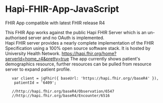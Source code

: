 # Hapi-FHIR-App-JavaScript
FHIR App compatible with latest FHIR release R4 


This FHIR App works against the public Hapi FHIR Server which is an un-authorised server and no OAuth is implemented.  
Hapi FHIR server provides a nearly complete implementation of the FHIR Specification using a 100% open source software stack.
It is hosted by University Health Network.  https://hapi.fhir.org/home?serverId=home_r4&pretty=true 
The app currently shows patient's demographics resource, further resources can be pulled from resource server to expand patient profile.
       
       var client = jqFhir({ baseUrl: 'https://hapi.fhir.org//baseR4' }),
        patientId = '6409';
    
       //http://hapi.fhir.org/baseR4/Observation/6547
       //http://hapi.fhir.org/baseR4/Encounter/6516
